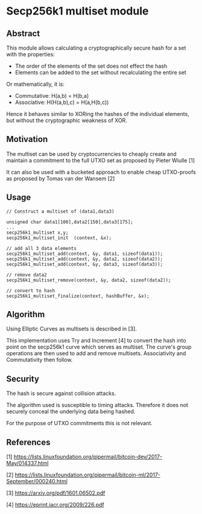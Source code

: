 Secp256k1 multiset module
=========================

Abstract
--------

This module allows calculating a cryptographically secure hash for a
set with the properties:

* The order of the elements of the set does not effect the hash
* Elements can be added to the set without recalculating the entire set

Or mathematically, it is:

* Commutative: H(a,b) = H(b,a)
* Associative: H(H(a,b),c) = H(a,H(b,c))

Hence it behaves similar to XORing the hashes of the individual elements,
but without the cryptographic weakness of XOR.

Motivation
----------

The multiset can be used by cryptocurrencies to cheaply create and
maintain a commitment to the full UTXO set as proposed by Pieter Wiulle [1]

It can also be used with a bucketed approach to enable cheap UTXO-proofs as
proposed by Tomas van der Wansem [2]

Usage
-----

    // Construct a multiset of (data1,data3)

    unsigned char data1[100],data2[150],data3[175];
    ...
    secp256k1_multiset x,y;
    secp256k1_multiset_init  (context, &x);

    // add all 3 data elements
    secp256k1_multiset_add(context, &y, data1, sizeof(data1));
    secp256k1_multiset_add(context, &y, data2, sizeof(data2));
    secp256k1_multiset_add(context, &y, data3, sizeof(data3));

    // remove data2
    secp256k1_multiset_remove(context, &y, data2, sizeof(data2));

    // convert to hash
    secp256k1_multiset_finalize(context, hashBuffer, &x);

Algorithm
---------

Using Elliptic Curves as multisets is described in [3].

This implementation uses Try and Increment [4] to convert the hash into
point on the secp256k1 curve which serves as multiset. The curve's
group operations are then used to add and remove multisets.
Associativity and Commutativity then follow.

Security
--------
The hash is secure against collision attacks.

The algorithm used is susceptible to timing attacks. Therefore it does
not securely conceal the underlying data being hashed.

For the purpose of UTXO commitments this is not relevant.


References
----------

[1] https://lists.linuxfoundation.org/pipermail/bitcoin-dev/2017-May/014337.html

[2] https://lists.linuxfoundation.org/pipermail/bitcoin-ml/2017-September/000240.html

[3] https://arxiv.org/pdf/1601.06502.pdf

[4] https://eprint.iacr.org/2009/226.pdf

